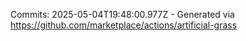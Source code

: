 Commits: 2025-05-04T19:48:00.977Z - Generated via https://github.com/marketplace/actions/artificial-grass
<br>
